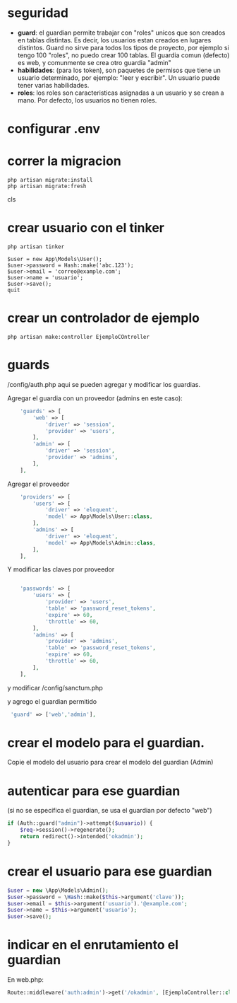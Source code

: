 # seguridad
* **guard**: el guardian permite trabajar con "roles" unicos que son creados en tablas distintas. Es decir, los usuarios estan creados en lugares distintos.  Guard no sirve para todos los tipos de proyecto, por ejemplo si tengo 100 "roles", no puedo crear 100 tablas.   El guardia comun (defecto) es web, y comunmente se crea otro guardia "admin"
* **habilidades**: (para los token), son paquetes de permisos que tiene un usuario determinado, por ejemplo: "leer y escribir". Un usuario puede tener varias habilidades.
* **roles**: los roles son caracteristicas asignadas a un usuario y se crean a mano. Por defecto, los usuarios no tienen roles.



# configurar .env

# correr la migracion
```shell
php artisan migrate:install
php artisan migrate:fresh
```
cls

# crear usuario con el tinker

```shell
php artisan tinker
```

```
$user = new App\Models\User();
$user->password = Hash::make('abc.123');
$user->email = 'correo@example.com';
$user->name = 'usuario';
$user->save();
quit
```

# crear un controlador de ejemplo

```shell
php artisan make:controller EjemploCOntroller
```

# guards
/config/auth.php
aqui se pueden agregar y modificar los guardias.

Agregar el guardia con un proveedor (admins en este caso):
```php
    'guards' => [
        'web' => [
            'driver' => 'session',
            'provider' => 'users',
        ],
        'admin' => [
            'driver' => 'session',
            'provider' => 'admins',
        ],
    ],
```
Agregar el proveedor
```php
    'providers' => [
        'users' => [
            'driver' => 'eloquent',
            'model' => App\Models\User::class,
        ],
        'admins' => [
            'driver' => 'eloquent',
            'model' => App\Models\Admin::class,
        ],
    ],
```
Y modificar las claves por proveedor
```php

    'passwords' => [
        'users' => [
            'provider' => 'users',
            'table' => 'password_reset_tokens',
            'expire' => 60,
            'throttle' => 60,
        ],
        'admins' => [
            'provider' => 'admins',
            'table' => 'password_reset_tokens',
            'expire' => 60,
            'throttle' => 60,
        ],
    ],
```

y modificar /config/sanctum.php

y agrego el guardian permitido

```php
 'guard' => ['web','admin'],
```

# crear el modelo para el guardian.
Copie el modelo del usuario para crear el modelo del guardian (Admin)

# autenticar para ese guardian
(si no se especifica el guardian, se usa el guardian por defecto "web")
```php
if (Auth::guard("admin")->attempt($usuario)) {
    $req->session()->regenerate();
    return redirect()->intended('okadmin');
}
```
# crear el usuario para ese guardian
```php
$user = new \App\Models\Admin();
$user->password = \Hash::make($this->argument('clave'));
$user->email = $this->argument('usuario').'@example.com';
$user->name = $this->argument('usuario');
$user->save();
```
# indicar en el enrutamiento el guardian
En web.php:

```php
Route::middleware('auth:admin')->get('/okadmin', [EjemploController::class,'okadmin'])->name('okadmin');
```